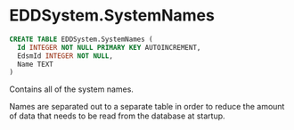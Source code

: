 # EDDSystem.SystemNames

``` sql
CREATE TABLE EDDSystem.SystemNames (
  Id INTEGER NOT NULL PRIMARY KEY AUTOINCREMENT,
  EdsmId INTEGER NOT NULL,
  Name TEXT
)
```

Contains all of the system names.

Names are separated out to a separate table in order to reduce the amount of data that needs to be read from the database at startup.
